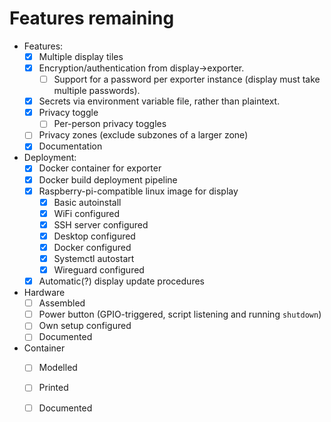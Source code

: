 # Features remaining

- Features:
  - [x] Multiple display tiles
  - [x] Encryption/authentication from display->exporter.
    - [ ] Support for a password per exporter instance (display must take multiple passwords).
  - [x] Secrets via environment variable file, rather than plaintext.
  - [x] Privacy toggle
    - [ ] Per-person privacy toggles
  - [ ] Privacy zones (exclude subzones of a larger zone)
  - [x] Documentation
- Deployment:
  - [x] Docker container for exporter
  - [x] Docker build deployment pipeline
  - [x] Raspberry-pi-compatible linux image for display
    - [x] Basic autoinstall
    - [x] WiFi configured
    - [x] SSH server configured
    - [x] Desktop configured
    - [x] Docker configured
    - [x] Systemctl autostart
    - [x] Wireguard configured
  - [x] Automatic(?) display update procedures
- Hardware
  - [ ] Assembled
  - [ ] Power button (GPIO-triggered, script listening and running `shutdown`)
  - [ ] Own setup configured
  - [ ] Documented
- Container
  - [ ] Modelled
  - [ ] Printed
  - [ ] Documented

